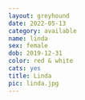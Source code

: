 ```yaml
---
layout: greyhound
date: 2022-05-13
category: available
name: linda
sex: female
dob: 2019-12-31
color: red & white
cats: yes
title: Linda
pic: linda.jpg
---
```


